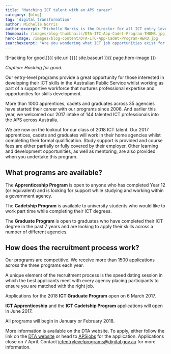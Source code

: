 ```yaml
---
title: "Matching ICT talent with an APS career"
category: [blog]
tag: 'digital transformation'
author: Michelle Norris           
author-excerpt: "Michelle Norris is the Director for all ICT entry level programs."
thumbnail: /images/blog-thumbnails/DTA-ITC-App-Cadet-Program-THUMB.jpg
hero-image: /images/blog-content/DTA-ITC-App-Cadet-Program-HERO.jpg
searchexcerpt: "Are you wondering what ICT job opportunities exist for you to begin your career in the Australian Public Service?"
---
```


![Hacking for good.]({{ site.url }}{{ site.baseurl }}{{ page.hero-image }})

*Caption: Hacking for good.*

Our entry-level programs provide a great opportunity for those interested in developing their ICT skills in the Australian Public Service whilst working as part of a supportive workforce that nurtures professional expertise and opportunities for skills development.  

More than 1000 apprentices, cadets and graduates across 35 agencies have started their career with our programs since 2006. And earlier this year, we welcomed our 2017 intake of 144 talented ICT professionals into the APS across Australia. 

We are now on the lookout for our class of 2018 ICT talent. Our 2017 apprentices, cadets and graduates will work in their home agencies whilst completing their formal qualification. Study support is provided and course fees are either partially or fully covered by their employer. Other learning and development opportunities, as well as mentoring, are also provided when you undertake this program.

## What programs are available? 

The **Apprenticeship Program** is open to anyone who has completed Year 12 (or equivalent) and is looking for support while studying and working within a government agency.

The **Cadetship Program** is available to university students who would like to work part time while completing their ICT degrees. 

The **Graduate Program** is open to graduates who have completed their ICT degree in the past 7 years and are looking to apply their skills across a number of different agencies.

## How does the recruitment process work?

Our programs are competitive. We receive more than 1500 applications across the three programs each year. 

A unique element of the recruitment process is the speed dating session in which the best applicants meet with every agency placing participants to ensure you are matched with the right job. 

Applications for the 2018 **ICT Graduate Program** open on 6 March 2017.  

**ICT Apprenticeship** and the **ICT Cadetship Program** applications will open in June 2017. 

All programs will begin in January or February 2018. 

More information is available on the DTA website. To apply, either follow the link on the [DTA website](https://www.dta.gov.au/what-we-do/policies-and-programs/ict-entry/) or head to [APSjobs](https://www.apsjobs.gov.au) for the application. Applications close on 7 April. Contact [ictentrylevelprograms@digital.gov.au](mailto:ictentrylevelprograms@digital.gov.au) for more information. 
